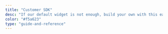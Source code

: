```yaml
---
title: "Customer SDK"
desc: "If our default widget is not enough, build your own with this easy-to-use JS library."
color: "#f5a623"
type: "guide-and-reference"
---
```

